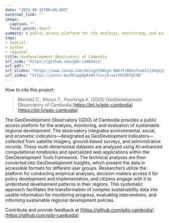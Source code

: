 ```yaml
---
date: "2025-09-15T00:00:00Z"
external_link: ""
image:
  caption: ""
  focal_point: Smart
summary: A public access platform for the analysis, monitoring, and evaluation of sustainable regional development in Cambodia
tags:
- spatial
- python
- regional
title: GeoDevelopment Observatory of Cambodia
url_code: "https://github.com/gdo-cambodia"
url_pdf: ""
url_slides: "https://www.canva.com/design/DAGye-QAKJY/W0nsfoueC3jXXgojBCFhOQ/view?utm_content=DAGye-QAKJY&utm_campaign=designshare&utm_medium=link2&utm_source=uniquelinks&utlId=h875fb1fec0"
url_video: "https://youtu.be/9CcppQpArWI?si=j4-eerh6SIRTpC9E"
---
```


How to cite this project:

> Mendez C., Khoun T., Poortinga A. (2025) GeoDevelopment Observatory of Cambodia.[https://bit.ly/gdo-cambodia](https://bit.ly/gdo-cambodia)


The GeoDevelopment Observatory (GDO) of Cambodia provides a public access platform for the analysis, monitoring, and evaluation of sustainable regional development. The observatory integrates environmental, social, and economic indicators—designated as GeoDevelopment Indicators—collected from satellite imagery, ground-based surveys, and administrative records. These multi-dimensional datasets are analyzed using AI-enhanced computational notebooks and specialized web applications within the GeoDevelopment Tools framework. The technical analyses are then converted into GeoDevelopment Insights, which present the data in accessible formats for different user groups. Researchers utilize the platform for conducting empirical analyses, decision-makers access it for policy development and implementation, and citizens engage with it to understand development patterns in their regions. This systematic approach facilitates the transformation of complex sustainability data into usable information for monitoring progress, evaluating interventions, and informing sustainable regional development policies. 

Contribute and provide feedback at [https://github.com/gdo-cambodia](https://github.com/gdo-cambodia)

